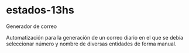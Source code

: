# estados-13hs
Generador de correo

Automatización para la generación de un correo diario en el que se debía seleccionar número y nombre de diversas entidades de forma manual.
